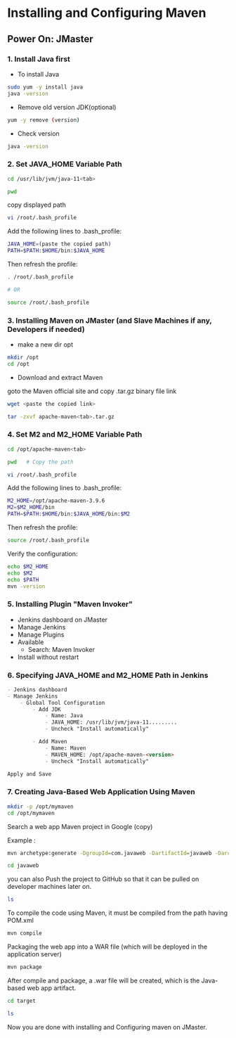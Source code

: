 # Installing and Configuring Maven

## Power On: JMaster

### 1. Install Java first

- To install Java
```bash
sudo yum -y install java
java -version
```
- Remove old version JDK(optional)
```bash
yum -y remove (version)
```
- Check version
```bash
java -version
```


### 2. Set JAVA_HOME Variable Path

```bash
cd /usr/lib/jvm/java-11<tab>
```
```bash
pwd 
```
copy displayed path

```bash 
vi /root/.bash_profile
```
Add the following lines to .bash_profile:
```bash
JAVA_HOME=(paste the copied path)
PATH=$PATH:$HOME/bin:$JAVA_HOME
```
Then refresh the profile:
```bash
. /root/.bash_profile

# OR

source /root/.bash_profile 
```
### 3. Installing Maven on JMaster (and Slave Machines if any, Developers if needed)

- make a new dir opt
```bash
mkdir /opt
cd /opt
```
- Download and extract Maven

goto the Maven official site and copy .tar.gz binary file link

```bash
wget <paste the copied link>
```
```bash
tar -zxvf apache-maven<tab>.tar.gz
```
### 4. Set M2 and M2_HOME Variable Path

```bash
cd /opt/apache-maven<tab>

pwd   # Copy the path

vi /root/.bash_profile
```
Add the following lines to .bash_profile:
```bash
M2_HOME=/opt/apache-maven-3.9.6
M2=$M2_HOME/bin
PATH=$PATH:$HOME/bin:$JAVA_HOME/bin:$M2
```
Then refresh the profile:
```bash
source /root/.bash_profile
```
Verify the configuration:
```bash
echo $M2_HOME
echo $M2
echo $PATH
mvn -version
```

### 5. Installing Plugin "Maven Invoker"
- Jenkins dashboard on JMaster
- Manage Jenkins
- Manage Plugins
- Available
    - Search: Maven Invoker
- Install without restart

### 6. Specifying JAVA_HOME and M2_HOME Path in Jenkins
```markdown
- Jenkins dashboard
- Manage Jenkins
    - Global Tool Configuration
        - Add JDK
            - Name: Java
            - JAVA_HOME: /usr/lib/jvm/java-11.........
            - Uncheck "Install automatically"

        - Add Maven
            - Name: Maven
            - MAVEN_HOME: /opt/apache-maven-<version>
            - Uncheck "Install automatically"

Apply and Save
```

### 7. Creating Java-Based Web Application Using Maven
```bash
mkdir -p /opt/mymaven
cd /opt/mymaven
```
Search a web app Maven project in Google (copy)

Example : 

```bash
mvn archetype:generate -DgroupId=com.javaweb -DartifactId=javaweb -DarchetypeArtifactId=maven-archetype-webapp -DinteractiveMode=false
```

```bash
cd javaweb
```
you can also Push the project to GitHub so that it can be pulled on developer machines later on.

```bash
ls
```
To compile the code using Maven, it must be compiled from the path having POM.xml
```bash
mvn compile
```
Packaging the web app into a WAR file (which will be deployed in the application server)
```bash
mvn package
```
After compile and package, a .war file will be created, which is the Java-based web app artifact.
```bash
cd target

ls
```
Now you are done with installing and Configuring maven on JMaster.


